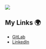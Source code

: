 [<img src="https://user-images.githubusercontent.com/4750998/102998787-c49f2980-451f-11eb-9d73-da4c3ec2ab83.png">](http://harrypeach.co.uk/)

## My Links 🌍
 - [GitLab](https://gitlab.com/b)
 - [LinkedIn](https://www.linkedin.com/public-profile/in/harry-peach-a28893156)

